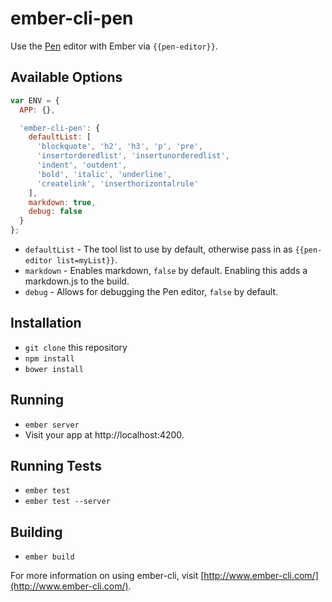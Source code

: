 # ember-cli-pen

Use the [Pen] editor with Ember via `{{pen-editor}}`.

## Available Options

```js
var ENV = {
  APP: {},

  'ember-cli-pen': {
    defaultList: [
      'blockquote', 'h2', 'h3', 'p', 'pre',
      'insertorderedlist', 'insertunorderedlist',
      'indent', 'outdent',
      'bold', 'italic', 'underline',
      'createlink', 'inserthorizontalrule'
    ],
    markdown: true,
    debug: false
  }
};
```

* `defaultList` - The tool list to use by default, otherwise pass in as `{{pen-editor list=myList}}`.
* `markdown` - Enables markdown, `false` by default. Enabling this adds a markdown.js to the build.
* `debug` - Allows for debugging the Pen editor, `false` by default.

## Installation

* `git clone` this repository
* `npm install`
* `bower install`

## Running

* `ember server`
* Visit your app at http://localhost:4200.

## Running Tests

* `ember test`
* `ember test --server`

## Building

* `ember build`

For more information on using ember-cli, visit [http://www.ember-cli.com/](http://www.ember-cli.com/).

[Pen]: https://github.com/sofish/pen

